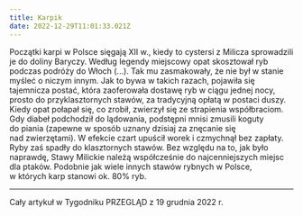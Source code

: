 ```yaml
---
title: Karpik
date: 2022-12-29T11:01:33.021Z
---
```


Początki karpi w Polsce sięgają XII w., kiedy to cystersi z Milicza sprowadzili je do doliny Baryczy. Według legendy miejscowy opat skosztował ryb podczas podróży do Włoch (...). Tak mu zasmakowały, że nie był w stanie myśleć o niczym innym. Jak to bywa w takich razach, pojawiła się tajemnicza postać, która zaoferowała dostawę ryb w ciągu jednej nocy, prosto do przyklasztornych stawów, za tradycyjną opłatą w postaci duszy. Kiedy opat połapał się, co zrobił, zwierzył się ze strapienia współbraciom. Gdy diabeł podchodził do lądowania, podstępni mnisi zmusili koguty do piania (zapewne w sposób uznany dzisiaj za znęcanie się nad zwierzętami). W efekcie czart upuścił worek i czmychnął bez zapłaty. Ryby zaś spadły do klasztornych stawów. Bez względu na to, jak było naprawdę, Stawy Milickie należą współcześnie do najcenniejszych miejsc dla ptaków. Podobnie jak wiele innych stawów rybnych w Polsce, w których karp stanowi ok. 80% ryb.
***
Cały artykuł w Tygodniku PRZEGLĄD z 19 grudnia 2022 r.
